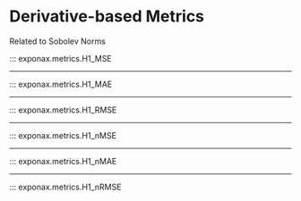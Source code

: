 # Derivative-based Metrics

Related to Sobolev Norms

::: exponax.metrics.H1_MSE

---

::: exponax.metrics.H1_MAE

---

::: exponax.metrics.H1_RMSE

---

::: exponax.metrics.H1_nMSE

---

::: exponax.metrics.H1_nMAE

---

::: exponax.metrics.H1_nRMSE
